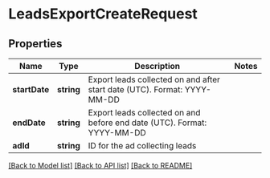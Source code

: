 # LeadsExportCreateRequest

## Properties
Name | Type | Description | Notes
------------ | ------------- | ------------- | -------------
**startDate** | **string** | Export leads collected on and after start date (UTC). Format: YYYY-MM-DD | 
**endDate** | **string** | Export leads collected on and before end date (UTC). Format: YYYY-MM-DD | 
**adId** | **string** | ID for the ad collecting leads | 

[[Back to Model list]](../README.md#documentation-for-models) [[Back to API list]](../README.md#documentation-for-api-endpoints) [[Back to README]](../README.md)


